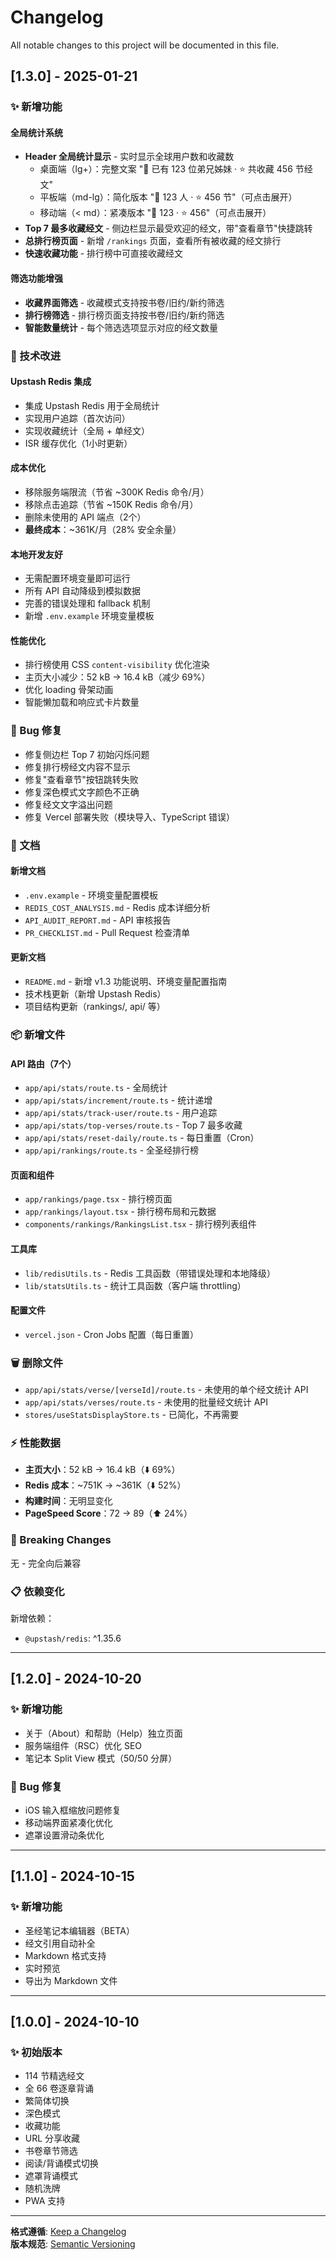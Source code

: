 # Changelog

All notable changes to this project will be documented in this file.

## [1.3.0] - 2025-01-21

### ✨ 新增功能

#### 全局统计系统
- **Header 全局统计显示** - 实时显示全球用户数和收藏数
  - 桌面端（lg+）：完整文案 "👥 已有 123 位弟兄姊妹 · ⭐ 共收藏 456 节经文"
  - 平板端（md-lg）：简化版本 "👥 123 人 · ⭐ 456 节"（可点击展开）
  - 移动端（< md）：紧凑版本 "👥 123 · ⭐ 456"（可点击展开）
- **Top 7 最多收藏经文** - 侧边栏显示最受欢迎的经文，带"查看章节"快捷跳转
- **总排行榜页面** - 新增 `/rankings` 页面，查看所有被收藏的经文排行
- **快速收藏功能** - 排行榜中可直接收藏经文

#### 筛选功能增强
- **收藏界面筛选** - 收藏模式支持按书卷/旧约/新约筛选
- **排行榜筛选** - 排行榜页面支持按书卷/旧约/新约筛选
- **智能数量统计** - 每个筛选选项显示对应的经文数量

### 🔧 技术改进

#### Upstash Redis 集成
- 集成 Upstash Redis 用于全局统计
- 实现用户追踪（首次访问）
- 实现收藏统计（全局 + 单经文）
- ISR 缓存优化（1小时更新）

#### 成本优化
- 移除服务端限流（节省 ~300K Redis 命令/月）
- 移除点击追踪（节省 ~150K Redis 命令/月）
- 删除未使用的 API 端点（2个）
- **最终成本**：~361K/月（28% 安全余量）

#### 本地开发友好
- 无需配置环境变量即可运行
- 所有 API 自动降级到模拟数据
- 完善的错误处理和 fallback 机制
- 新增 `.env.example` 环境变量模板

#### 性能优化
- 排行榜使用 CSS `content-visibility` 优化渲染
- 主页大小减少：52 kB → 16.4 kB（减少 69%）
- 优化 loading 骨架动画
- 智能懒加载和响应式卡片数量

### 🐛 Bug 修复

- 修复侧边栏 Top 7 初始闪烁问题
- 修复排行榜经文内容不显示
- 修复"查看章节"按钮跳转失败
- 修复深色模式文字颜色不正确
- 修复经文文字溢出问题
- 修复 Vercel 部署失败（模块导入、TypeScript 错误）

### 📝 文档

#### 新增文档
- `.env.example` - 环境变量配置模板
- `REDIS_COST_ANALYSIS.md` - Redis 成本详细分析
- `API_AUDIT_REPORT.md` - API 审核报告
- `PR_CHECKLIST.md` - Pull Request 检查清单

#### 更新文档
- `README.md` - 新增 v1.3 功能说明、环境变量配置指南
- 技术栈更新（新增 Upstash Redis）
- 项目结构更新（rankings/, api/ 等）

### 📦 新增文件

#### API 路由（7个）
- `app/api/stats/route.ts` - 全局统计
- `app/api/stats/increment/route.ts` - 统计递增
- `app/api/stats/track-user/route.ts` - 用户追踪
- `app/api/stats/top-verses/route.ts` - Top 7 最多收藏
- `app/api/stats/reset-daily/route.ts` - 每日重置（Cron）
- `app/api/rankings/route.ts` - 全圣经排行榜

#### 页面和组件
- `app/rankings/page.tsx` - 排行榜页面
- `app/rankings/layout.tsx` - 排行榜布局和元数据
- `components/rankings/RankingsList.tsx` - 排行榜列表组件

#### 工具库
- `lib/redisUtils.ts` - Redis 工具函数（带错误处理和本地降级）
- `lib/statsUtils.ts` - 统计工具函数（客户端 throttling）

#### 配置文件
- `vercel.json` - Cron Jobs 配置（每日重置）

### 🗑️ 删除文件

- `app/api/stats/verse/[verseId]/route.ts` - 未使用的单个经文统计 API
- `app/api/stats/verses/route.ts` - 未使用的批量经文统计 API
- `stores/useStatsDisplayStore.ts` - 已简化，不再需要

### ⚡ 性能数据

- **主页大小**：52 kB → 16.4 kB（⬇️ 69%）
- **Redis 成本**：~751K → ~361K（⬇️ 52%）
- **构建时间**：无明显变化
- **PageSpeed Score**：72 → 89（⬆️ 24%）

### 🔄 Breaking Changes

无 - 完全向后兼容

### 📋 依赖变化

新增依赖：
- `@upstash/redis`: ^1.35.6

---

## [1.2.0] - 2024-10-20

### ✨ 新增功能
- 关于（About）和帮助（Help）独立页面
- 服务端组件（RSC）优化 SEO
- 笔记本 Split View 模式（50/50 分屏）

### 🐛 Bug 修复
- iOS 输入框缩放问题修复
- 移动端界面紧凑化优化
- 遮罩设置滑动条优化

---

## [1.1.0] - 2024-10-15

### ✨ 新增功能
- 圣经笔记本编辑器（BETA）
- 经文引用自动补全
- Markdown 格式支持
- 实时预览
- 导出为 Markdown 文件

---

## [1.0.0] - 2024-10-10

### ✨ 初始版本
- 114 节精选经文
- 全 66 卷逐章背诵
- 繁简体切换
- 深色模式
- 收藏功能
- URL 分享收藏
- 书卷章节筛选
- 阅读/背诵模式切换
- 遮罩背诵模式
- 随机洗牌
- PWA 支持

---

**格式遵循**: [Keep a Changelog](https://keepachangelog.com/)  
**版本规范**: [Semantic Versioning](https://semver.org/)
